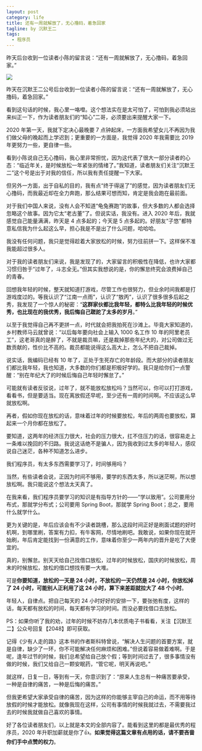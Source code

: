 ```yaml
---
layout: post
category: life
title: 还有一周就解放了，无心撸码，着急回家
tagline: by 沉默王二
tags: 
  - 程序员
---
```


昨天后台收到一位读者小陈的留言说：“还有一周就解放了，无心撸码，着急回家。”

<!--more-->

![](http://www.itwanger.com/assets/images/2020/01/programmer-fangsong-01.png)


昨天在沉默王二公号后台收到一位读者小陈的留言说：“还有一周就解放了，无心撸码，着急回家。”

看到这句话的时候，我心里一咯噔。这个想法实在是太可怕了，可怕到我必须站出来纠正一下，作为读者朋友们的“知心”二哥，必须要出来提醒大家一下。

2020 年第一天，我就下定决心最晚要 7 点钟起床，一方面我希望女儿不再因为我们做父母的晚起而上学迟到；更重要的一方面是，我觉得 2020 年我需要比 2019 年更努力一些，更自律一些。

看到小陈说自己无心撸码，我心里非常担忧，因为这代表了很大一部分读者的心态：“临近年关，是时候放松一年紧张的情绪了。”我知道，读者朋友们关注“沉默王二”这个号是出于对我的信任，所以我有责任提醒一下大家。

但另外一方面，出于自私的目的，我有点“终于得逞了”的感觉，因为读者朋友们无心撸码，而我最近却在全力奔跑，那么结果可想而知，肯定是我会跑在最前面。


对于我们中国人来说，没有人会不知道“龟兔赛跑”的故事，但大多数的人都会选择忽略这个故事。因为它太“老古董”了。但说实话，我没有。进入 2020 年后，我就感觉自己能量满满，昨天是 4 点多起的；今天是 5 点多起的。好朋友“子悠”都特意私信我为什么起这么早，担心我是不是出了什么问题，哈哈哈。

我没有任何问题，我只是觉得趁着大家放松的时候，努力往前拼一下。这样保不准我能超过很多人。

对于我的读者朋友们来说，我是发现了的，大家留言的积极性在降低，也许大家都习惯归咎于“过年了，斗志全无。”但其实我想说的是，你的懈怠终究会浪费掉自己的青春。

回想我年轻的时候，整天就知道打游戏，尽管工作也很努力，但业余时间我都是打游戏度过的。等我认识了“江南一点雨”，认识了“敖丙”，认识了很多很多后起之秀，我发现了一个惊人的秘密：“**这群家伙都比我年轻，都特么比我年轻的时候优秀，也比现在的我优秀，我后悔自己蹉跎了太多的岁月**。”

以至于我觉得自己再不更拼一点，时代就会把我拍死在沙滩上。毕竟大家知道的，乡村教师马云就曾说：“以后每年要向社会上输入 1000 名工作 10 年的阿里老员工”，这老哥真的是醉了，不就是裁员嘛，还是裁掉那些年纪大的，对公司做过无数贡献的，性价比不高的。裁员都能说得这么高大上，怎么不把自己裁掉。

说实话，我编码已经有 10 年了，正处于生死存亡的年龄段。而大部分的读者朋友们都比我年轻，我也知道，大多数的你们都是积极好学的。我只是给你们一点警醒：“别在年纪大了的时候后悔自己年轻时懈怠了。”

可能就有读者反驳说，过年了，就不能放松放松吗？当然可以，你可以打打游戏，看看书，但是要适当。现在离放假还早呢，至少还有一周的时间啊。不应该这么早就放松啊。

再者，假如你现在放松的话，意味着过年的时候要放松，年后的两周也要放松，算起来一个月你都在放松了。

要知道，这两年的经济压力很大，社会的压力很大，扛不住压力的话，很容易走上一条难以挽回的不归路。我说这话绝不是骗人，因为我收到过太多的年轻人，感叹说自己迷茫，各种不知道怎么进步。

我们程序员，有太多东西需要学习了，时间够用吗？

当然，有些读者会说，正因为时间不够用，要学的东西太多，所以迷茫啊，所以想放松啊。我只能说这个想法太天真了。

在我来看，我们程序员要学习的知识是有指导方针的——“学以致用”。公司要用分布式，那就学分布式；公司要用 Spring Boot，那就学 Spring Boot；总之，要用什么就学什么。

更为关键的是，年后应该会有不少读者跳槽，那么这段时间正好是刷面试题的好时机啊，到哪里刷，答案有力扣，有牛客网，尽情地刷吧。我敢说，如果你现在就开始刷，年后肯定能找到一份满意的工作，意味着你至少一两年内的晋升是吃了大便宜的。

真的，别懈怠。别天天给自己找借口放松，过年的时候放松，国庆的时候放松，周末的时候放松，放松的借口想找有要一大堆。

可是**你要知道，放松的一天是 24 小时，不放松的一天仍然是 24 小时，你放松掉了 24 小时，可能别人正利用了这 24 小时，算下来差距就拉大了 48 个小时**。

年轻人，自律点。把自己每天的 24 小时好好的安排一下，要张弛有度，这样的话，每天都有放松的时间，每天都有学习的时间。而没必要找借口去放松。

PS：如果你听了我的劝，过年的时候不妨存几本优质电子书看看，关注【沉默王二】公众号回复【2048】即可获取。

记得《少有人走的路》这本书的作者斯科特曾说，“解决人生问题的首要方案，就是自律，缺少了一环，你不可能解决任何麻烦和困难。”但说着容易做着难啊。于是呢，逢年过节的时候，我们总希望给自己放个假；等到时间过去了，很多事情没有做的时候，我们又给自己一颗安眠药，“管它呢，明天再说吧。”

就这样，日复一日，等到有一天，你意识到了：“原来人生总有一种痛苦要承受，一种是自律的痛苦，一种是后悔的痛苦。”

但我更希望大家承受自律的痛苦，因为这样的你能够主宰自己的命运，而不用等待放假的时候才能放松。就像我现在这样，公司有事情的时候我就过去，不需要我过去的时候我就做自己喜欢的事情。

好了各位读者朋友们，以上就是本文的全部内容了。能看到这里的都是最优秀的程序员，2020 年升职加薪就是你了👍。**如果觉得这篇文章有点用的话，请不要吝啬你们手中点赞的权力**。